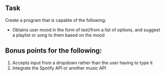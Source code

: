 ## Task
Create a program that is capable of the following:
- Obtains user mood in the form of text/from a list of options, and suggest a playlist or song to them based on the mood

## Bonus points for the following:
1. Accepts input from a dropdown rather than the user having to type it
2. Integrate the Spotify API or another music API